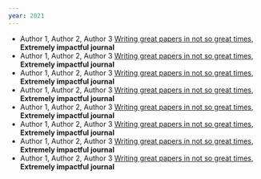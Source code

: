 ```yaml
---
year: 2021
---
```

- Author 1, Author 2, Author 3 [Writing great papers in not so great times](https://www.jstor.org/stable/10.1525/fq.2012.66.1.16), **Extremely impactful journal**
- Author 1, Author 2, Author 3 [Writing great papers in not so great times](https://www.jstor.org/stable/10.1525/fq.2012.66.1.16), **Extremely impactful journal**
- Author 1, Author 2, Author 3 [Writing great papers in not so great times](https://www.jstor.org/stable/10.1525/fq.2012.66.1.16), **Extremely impactful journal**
- Author 1, Author 2, Author 3 [Writing great papers in not so great times](https://www.jstor.org/stable/10.1525/fq.2012.66.1.16), **Extremely impactful journal**
- Author 1, Author 2, Author 3 [Writing great papers in not so great times](https://www.jstor.org/stable/10.1525/fq.2012.66.1.16), **Extremely impactful journal**
- Author 1, Author 2, Author 3 [Writing great papers in not so great times](https://www.jstor.org/stable/10.1525/fq.2012.66.1.16), **Extremely impactful journal**
- Author 1, Author 2, Author 3 [Writing great papers in not so great times](https://www.jstor.org/stable/10.1525/fq.2012.66.1.16), **Extremely impactful journal**
- Author 1, Author 2, Author 3 [Writing great papers in not so great times](https://www.jstor.org/stable/10.1525/fq.2012.66.1.16), **Extremely impactful journal**